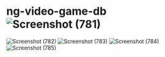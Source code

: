 # ng-video-game-db![Screenshot (781)](https://user-images.githubusercontent.com/109726407/182092634-bcf2d013-5952-416f-846d-b16ebd39b65b.png)
![Screenshot (782)](https://user-images.githubusercontent.com/109726407/182092641-459d8d1a-0156-43a3-93a9-c6d12e751b18.png)
![Screenshot (783)](https://user-images.githubusercontent.com/109726407/182092647-d392c004-9139-4e0d-bfcc-597a87a51d00.png)
![Screenshot (784)](https://user-images.githubusercontent.com/109726407/182092660-fb29143e-3d8f-461c-9744-8b09145e6332.png)
![Screenshot (785)](https://user-images.githubusercontent.com/109726407/182092665-3b0d4a4d-8f51-4af7-a62d-51e4793b7d34.png)
